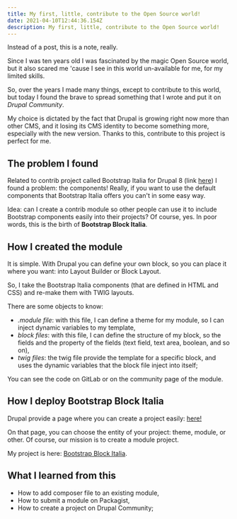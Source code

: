 ```yaml
---
title: My first, little, contribute to the Open Source world!
date: 2021-04-10T12:44:36.154Z
description: My first, little, contribute to the Open Source world!
---
```

Instead of a post, this is a note, really.

Since I was ten years old I was fascinated by the magic Open Source world, but it also scared me 'cause I see in this world un-available for me, for my limited skills. 

So, over the years I made many things, except to contribute to this world, but today I found the brave to spread something that I wrote and put it on *Drupal Community*.

My choice is dictated by the fact that Drupal is growing right now more than other CMS, and it losing its CMS identity to become something more, especially with the new version. Thanks to this, contribute to this project is perfect for me.

## The problem I found

Related to contrib project called Bootstrap Italia for Drupal 8 (link [here](https://www.drupal.org/project/bootstrap_italia)) I found a problem: the components! Really, if you want to use the default components that Bootstrap Italia offers you can't in some easy way. 

Idea: can I create a contrib module so other people can use it to include Bootstrap components easily into their projects? Of course, yes. In poor words, this is the birth of **Bootstrap Block Italia**.

## How I created the module

It is simple. With Drupal you can define your own block, so you can place it where you want: into Layout Builder or Block Layout. 

So, I take the Bootstrap Italia components (that are defined in HTML and CSS) and re-make them with TWIG layouts. 

There are some objects to know: 

* *.module file*: with this file, I can define a theme for my module, so I can inject dynamic variables to my template,
* *block files*: with this file, I can define the structure of my block, so the fields and the property of the fields (text field, text area, boolean, and so on),
* *twig files*: the twig file provide the template for a specific block, and uses the dynamic variables that the block file inject into itself;

You can see the code on GitLab or on the community page of the module. 

## How I deploy Bootstrap Block Italia

Drupal provide a page where you can create a project easily: [here!](https://www.drupal.org/project/add) 

On that page, you can choose the entity of your project: theme, module, or other. Of course, our mission is to create a module project.

My project is here: [Bootstrap Block Italia](https://www.drupal.org/project/bootstrap_block_italia).

## What I learned from this

* How to add composer file to an existing module, 
* How to submit a module on Packagist, 
* How to create a project on Drupal Community;
